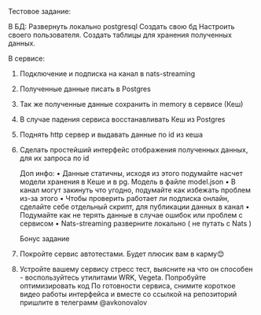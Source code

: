 Тестовое задание:

В БД:
Развернуть локально postgresql
Создать свою бд
Настроить своего пользователя.
Создать таблицы для хранения полученных данных.

В сервисе:
1. Подключение и подписка на канал в nats-streaming
2. Полученные данные писать в Postgres
3. Так же полученные данные сохранить in memory в сервисе (Кеш)
4. В случае падения сервиса восстанавливать Кеш из Postgres
5. Поднять http сервер и выдавать данные по id из кеша
6. Сделать простейший интерфейс отображения полученных данных, для их запроса по id

   Доп инфо:
   • Данные статичны, исходя из этого подумайте насчет модели хранения в Кеше и в pg. Модель в файле model.json
   • В канал могут закинуть что угодно, подумайте как избежать проблем из-за этого
   • Чтобы проверить работает ли подписка онлайн, сделайте себе отдельный скрипт, для публикации данных в канал
   • Подумайте как не терять данные в случае ошибок или проблем с сервисом
   • Nats-streaming разверните локально ( не путать с Nats )

   Бонус задание
1. Покройте сервис автотестами. Будет плюсик вам в карму😊
2. Устройте вашему сервису стресс тест, выясните на что он способен -
   воспользуйтесь утилитами WRK, Vegeta. Попробуйте оптимизировать код
   По готовности сервиса, снимите короткое видео работы интерфейса и вместе со ссылкой на репозиторий пришлите в телеграмм @avkonovalov
 